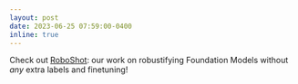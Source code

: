 ```yaml
---
layout: post
date: 2023-06-25 07:59:00-0400
inline: true
---
```

Check out [RoboShot](https://dyahadila.github.io/assets/pdf/roboshot.pdf): our work on robustifying Foundation Models without *any* extra labels and finetuning!
